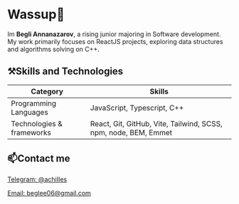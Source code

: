 # Wassup👋

Im **Begli Annanazarov**, a rising junior majoring in Software development. My work primarily focuses on ReactJS projects, exploring data structures and algorithms solving on C++.

## ⚒️Skills and Technologies
|Category|Skills|
|---------|-------|
|Programming Languages| JavaScript, Typescript, C++|
|Technologies & frameworks| React, Git, GitHub, Vite, Tailwind, SCSS, npm, node, BEM, Emmet|

## 📫Contact me

[Telegram: @achiIIes](https://t.me/achiIIes)


[Email: beglee06@gmail.com](https://mailto:beglee06@gmail.com)
